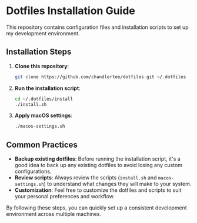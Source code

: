 # Dotfiles Installation Guide

This repository contains configuration files and installation scripts to set up my development environment.

## Installation Steps

1. **Clone this repository**:
    ```sh
    git clone https://github.com/chandlertee/dotfiles.git ~/.dotfiles
    ```

2. **Run the installation script**:
    ```sh
    cd ~/.dotfiles/install
    ./install.sh
    ```

3. **Apply macOS settings**:
    ```sh
    ./macos-settings.sh
    ```

## Common Practices

- **Backup existing dotfiles**: Before running the installation script, it's a good idea to back up any existing dotfiles to avoid losing any custom configurations.
- **Review scripts**: Always review the scripts (`install.sh` and `macos-settings.sh`) to understand what changes they will make to your system.
- **Customization**: Feel free to customize the dotfiles and scripts to suit your personal preferences and workflow.

By following these steps, you can quickly set up a consistent development environment across multiple machines.
